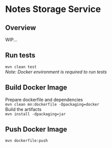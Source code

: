 # Notes Storage Service
## Overview
  WIP...
## Run tests 
`mvn clean test`
<br>
_Note: Docker environment is required to run tests_
## Build Docker Image
Prepare dockerfile and dependencies <br>
`mvn clean mn:dockerfile -Dpackaging=docker` <br>
Build the artifacts <br>
`mvn install -dpackaging=jar` <br>

## Push Docker Image 
`mvn dockerfile:push`

